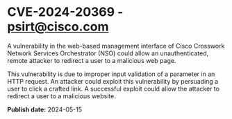 # CVE-2024-20369 - psirt@cisco.com

A vulnerability in the web-based management interface of Cisco Crosswork Network Services Orchestrator (NSO) could allow an unauthenticated, remote attacker to redirect a user to a malicious web page.

 This vulnerability is due to improper input validation of a parameter in an HTTP request. An attacker could exploit this vulnerability by persuading a user to click a crafted link. A successful exploit could allow the attacker to redirect a user to a malicious website.

**Publish date:** 2024-05-15

